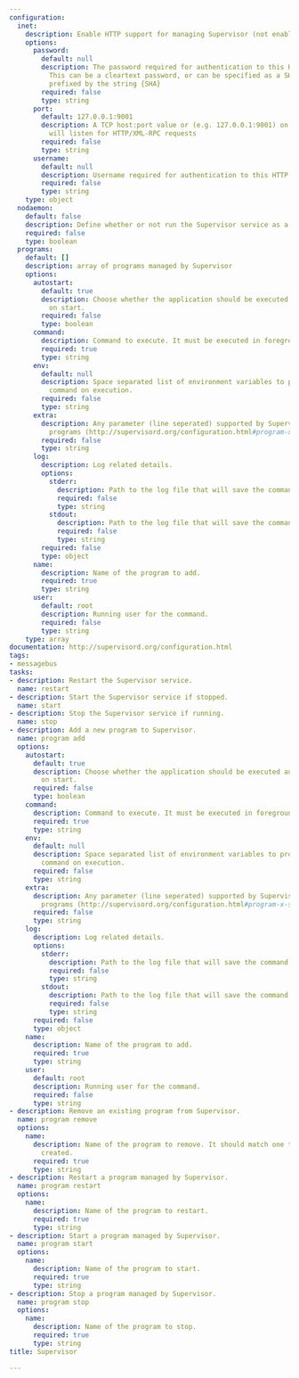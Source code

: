 ```yaml
---
configuration:
  inet:
    description: Enable HTTP support for managing Supervisor (not enabled by default)
    options:
      password:
        default: null
        description: The password required for authentication to this HTTP server.
          This can be a cleartext password, or can be specified as a SHA-1 hash if
          prefixed by the string {SHA}
        required: false
        type: string
      port:
        default: 127.0.0.1:9001
        description: A TCP host:port value or (e.g. 127.0.0.1:9001) on which supervisor
          will listen for HTTP/XML-RPC requests
        required: false
        type: string
      username:
        default: null
        description: Username required for authentication to this HTTP server.
        required: false
        type: string
    type: object
  nodaemon:
    default: false
    description: Define whether or not run the Supervisor service as a daemon or not
    required: false
    type: boolean
  programs:
    default: []
    description: array of programs managed by Supervisor
    options:
      autostart:
        default: true
        description: Choose whether the application should be executed automatically
          on start.
        required: false
        type: boolean
      command:
        description: Command to execute. It must be executed in foreground.
        required: true
        type: string
      env:
        default: null
        description: Space separated list of environment variables to provide to the
          command on execution.
        required: false
        type: string
      extra:
        description: Any parameter (line seperated) supported by Supervisor for the
          programs (http://supervisord.org/configuration.html#program-x-section-settings)
        required: false
        type: string
      log:
        description: Log related details.
        options:
          stderr:
            description: Path to the log file that will save the command stderr
            required: false
            type: string
          stdout:
            description: Path to the log file that will save the command stdout
            required: false
            type: string
        required: false
        type: object
      name:
        description: Name of the program to add.
        required: true
        type: string
      user:
        default: root
        description: Running user for the command.
        required: false
        type: string
    type: array
documentation: http://supervisord.org/configuration.html
tags:
- messagebus
tasks:
- description: Restart the Supervisor service.
  name: restart
- description: Start the Supervisor service if stopped.
  name: start
- description: Stop the Supervisor service if running.
  name: stop
- description: Add a new program to Supervisor.
  name: program add
  options:
    autostart:
      default: true
      description: Choose whether the application should be executed automatically
        on start.
      required: false
      type: boolean
    command:
      description: Command to execute. It must be executed in foreground.
      required: true
      type: string
    env:
      default: null
      description: Space separated list of environment variables to provide to the
        command on execution.
      required: false
      type: string
    extra:
      description: Any parameter (line seperated) supported by Supervisor for the
        programs (http://supervisord.org/configuration.html#program-x-section-settings)
      required: false
      type: string
    log:
      description: Log related details.
      options:
        stderr:
          description: Path to the log file that will save the command stderr
          required: false
          type: string
        stdout:
          description: Path to the log file that will save the command stdout
          required: false
          type: string
      required: false
      type: object
    name:
      description: Name of the program to add.
      required: true
      type: string
    user:
      default: root
      description: Running user for the command.
      required: false
      type: string
- description: Remove an existing program from Supervisor.
  name: program remove
  options:
    name:
      description: Name of the program to remove. It should match one that was previously
        created.
      required: true
      type: string
- description: Restart a program managed by Supervisor.
  name: program restart
  options:
    name:
      description: Name of the program to restart.
      required: true
      type: string
- description: Start a program managed by Supervisor.
  name: program start
  options:
    name:
      description: Name of the program to start.
      required: true
      type: string
- description: Stop a program managed by Supervisor.
  name: program stop
  options:
    name:
      description: Name of the program to stop.
      required: true
      type: string
title: Supervisor

---
```


